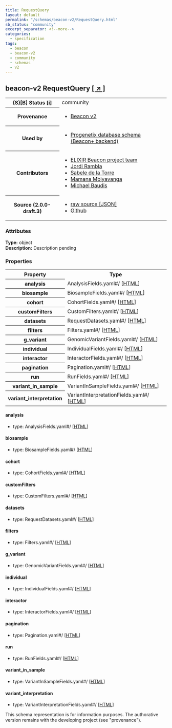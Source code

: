 ```yaml
---
title: RequestQuery
layout: default
permalink: "/schemas/beacon-v2/RequestQuery.html"
sb_status: "community"
excerpt_separator: <!--more-->
categories:
  - specification
tags:
  - beacon
  - beacon-v2
  - community
  - schemas
  - v2
---
```


<div id="schema-header-title">
  <h2><span id="schema-header-title-project">beacon-v2</span> RequestQuery <a href="https://github.com/ga4gh-beacon/specification-v2-blocks" target="_BLANK">[ &nearr; ]</a></h2>
</div>

<table id="schema-header-table">
<tr>
<th>{S}[B] Status <a href="https://schemablocks.org/about/sb-status-levels.html">[i]</a></th>
<td><div id="schema-header-status">community</div></td>
</tr>
<tr><th>Provenance</th><td><ul>
<li><a href="https://github.com/ga4gh-beacon/specification-v2">Beacon v2</a></li>
</ul></td></tr>
<tr><th>Used by</th><td><ul>
<li><a href="https://github.com/progenetix/schemas/">Progenetix database schema (Beacon+ backend)</a></li>
</ul></td></tr>


<!--more-->
<tr><th>Contributors</th><td><ul>
<li><a href="https://beacon-project.io/categories/people.html">ELIXIR Beacon project team</a></li>
<li><a href="https://github.com/jrambla">Jordi Rambla</a></li>
<li><a href="https://github.com/sdelatorrep">Sabele de la Torre</a></li>
<li><a href="https://github.com/mamanambiya">Mamana Mbiyavanga</a></li>
<li><a href="https://orcid.org/0000-0002-9903-4248">Michael Baudis</a></li>
</ul></td></tr>
<tr><th>Source (2.0.0-draft.3)</th><td><ul>
<li><a href="current/RequestQuery.json" target="_BLANK">raw source [JSON]</a></li>
<li><a href="https://github.com/ga4gh-beacon/specification-v2-blocks/blob/master/schemas/RequestQuery.yaml" target="_BLANK">Github</a></li>
</ul></td></tr>
</table>

<div id="schema-attributes-title"><h3>Attributes</h3></div>

  
__Type:__ object  
__Description:__ Description pending

### Properties

<table id="schema-properties-table">
<tr><th>Property</th><th>Type</th></tr>
<tr><th>analysis</th><td>AnalysisFields.yaml#/ [<a href="./AnalysisFields.html">HTML</a>]</td></tr>
<tr><th>biosample</th><td>BiosampleFields.yaml#/ [<a href="./BiosampleFields.html">HTML</a>]</td></tr>
<tr><th>cohort</th><td>CohortFields.yaml#/ [<a href="./CohortFields.html">HTML</a>]</td></tr>
<tr><th>customFilters</th><td>CustomFilters.yaml#/ [<a href="./CustomFilters.html">HTML</a>]</td></tr>
<tr><th>datasets</th><td>RequestDatasets.yaml#/ [<a href="./RequestDatasets.html">HTML</a>]</td></tr>
<tr><th>filters</th><td>Filters.yaml#/ [<a href="./Filters.html">HTML</a>]</td></tr>
<tr><th>g_variant</th><td>GenomicVariantFields.yaml#/ [<a href="./GenomicVariantFields.html">HTML</a>]</td></tr>
<tr><th>individual</th><td>IndividualFields.yaml#/ [<a href="./IndividualFields.html">HTML</a>]</td></tr>
<tr><th>interactor</th><td>InteractorFields.yaml#/ [<a href="./InteractorFields.html">HTML</a>]</td></tr>
<tr><th>pagination</th><td>Pagination.yaml#/ [<a href="./Pagination.html">HTML</a>]</td></tr>
<tr><th>run</th><td>RunFields.yaml#/ [<a href="./RunFields.html">HTML</a>]</td></tr>
<tr><th>variant_in_sample</th><td>VariantInSampleFields.yaml#/ [<a href="./VariantInSampleFields.html">HTML</a>]</td></tr>
<tr><th>variant_interpretation</th><td>VariantInterpretationFields.yaml#/ [<a href="./VariantInterpretationFields.html">HTML</a>]</td></tr>
</table>


#### analysis

* type: AnalysisFields.yaml#/ [<a href="./AnalysisFields.html">HTML</a>]




#### biosample

* type: BiosampleFields.yaml#/ [<a href="./BiosampleFields.html">HTML</a>]




#### cohort

* type: CohortFields.yaml#/ [<a href="./CohortFields.html">HTML</a>]




#### customFilters

* type: CustomFilters.yaml#/ [<a href="./CustomFilters.html">HTML</a>]




#### datasets

* type: RequestDatasets.yaml#/ [<a href="./RequestDatasets.html">HTML</a>]




#### filters

* type: Filters.yaml#/ [<a href="./Filters.html">HTML</a>]




#### g_variant

* type: GenomicVariantFields.yaml#/ [<a href="./GenomicVariantFields.html">HTML</a>]




#### individual

* type: IndividualFields.yaml#/ [<a href="./IndividualFields.html">HTML</a>]




#### interactor

* type: InteractorFields.yaml#/ [<a href="./InteractorFields.html">HTML</a>]




#### pagination

* type: Pagination.yaml#/ [<a href="./Pagination.html">HTML</a>]




#### run

* type: RunFields.yaml#/ [<a href="./RunFields.html">HTML</a>]




#### variant_in_sample

* type: VariantInSampleFields.yaml#/ [<a href="./VariantInSampleFields.html">HTML</a>]




#### variant_interpretation

* type: VariantInterpretationFields.yaml#/ [<a href="./VariantInterpretationFields.html">HTML</a>]



<div id="schema-footer"> This schema representation is for information purposes. The authorative  version remains with the developing project (see "provenance"). </div>


